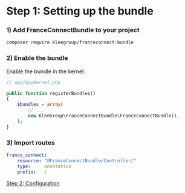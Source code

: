 Step 1: Setting up the bundle
=============================
### 1) Add FranceConnectBundle to your project

```bash
composer require kleegroup/franceconnect-bundle
```

### 2) Enable the bundle

Enable the bundle in the kernel:

```php
// app/AppKernel.php

public function registerBundles()
{
    $bundles = array(
        // ...
        new KleeGroup\FranceConnectBundle\FranceConnectBundle(),
    );
}
```

### 3) Import routes

``` yaml
france_connect:
    resource: "@FranceConnectBundle/Controller/"
    type:     annotation
    prefix:   /
``` 

[Step 2: Configuration](configuration.md)